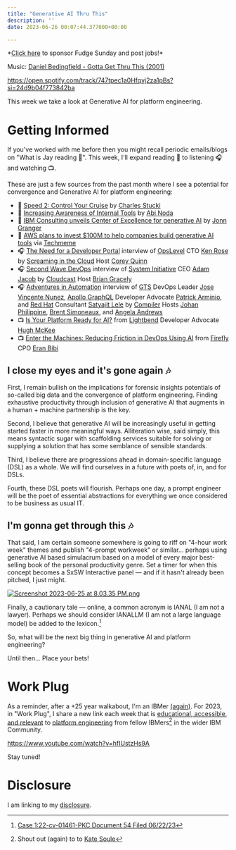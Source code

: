 ```yaml
---
title: "Generative AI Thru This"
description: ''
date: 2023-06-26 00:07:44.377000+00:00

---
```


\*[Click here](https://fudgesunday.pallet.com/hire?pallet=fudgesunday) to sponsor Fudge Sunday and post jobs!\*

Music: [Daniel Bedingfield - Gotta Get Thru This (2001)](https://www.youtube.com/watch?v=b4eMyOzD9UI)

https://open.spotify.com/track/747tpec1a0Hfqvj2za1pBs?si=24d9b04f773842ba

This week we take a look at Generative AI for platform engineering.

# Getting Informed

If you've worked with me before then you might recall periodic emails/blogs on "What is Jay reading 📖". This week, I'll expand reading 📖 to listening 🎧 and watching 📺.

These are just a few sources from the past month where I see a potential for convergence and Generative AI for platform engineering:

- 📖 [Speed 2: Control Your Cruise](https://www.linkedin.com/pulse/speed-2-control-your-cruise-charles-stucki/) by [Charles Stucki](https://www.linkedin.com/in/charles-stucki/)
- 📖 [Increasing Awareness of Internal Tools](https://newsletter.abinoda.com/p/increasing-awareness-of-internal-tools) by [Abi Noda](https://www.linkedin.com/in/abinoda/)
- 📖 [IBM Consulting unveils Center of Excellence for generative AI](https://www.ibm.com/blog/ibm-consulting-unveils-center-of-excellence-for-generative-ai/) by [Jonn Granger](https://www.linkedin.com/in/johngrangeribm/)
- 📖 [AWS plans to invest $100M to help companies build generative AI tools](https://www.techmeme.com/230622/p36#a230622p36) via [Techmeme](https://www.techmeme.com)
- 🎧 [The Need for a Developer Portal](https://www.lastweekinaws.com/podcast/screaming-in-the-cloud/opslevel-and-the-need-for-a-developer-portal-with-kenneth-rose/) interview of [OpsLevel](https://www.opslevel.com) CTO [Ken Rose](https://www.linkedin.com/in/klprose/) by [Screaming in the Cloud](https://www.lastweekinaws.com/podcast/screaming-in-the-cloud/) Host [Corey Quinn](https://www.linkedin.com/in/coquinn/)
- 🎧 [Second Wave DevOps](https://www.thecloudcast.net/2023/06/second-wave-devops.html) interview of [System Initiative](https://www.systeminit.com) CEO [Adam Jacob](https://www.linkedin.com/in/adamjacob/) by [Cloudcast](https://www.thecloudcast.net) Host [Brian Gracely](https://www.linkedin.com/in/briangracely/)
- 🎧 [Adventures in Automation](https://www.redhat.com/en/compiler-podcast/adventures-in-automation) interview of [GTS](https://gtsx.com) DevOps Leader [Jose Vincente Nunez](https://www.linkedin.com/in/josevnz/), [Apollo GraphQL](https://www.apollographql.com) Developer Advocate [Patrick Arminio](https://www.linkedin.com/in/patrickarminio/), and [Red Hat](https://redhat.com) Consultant [Satyajit Lele](https://www.linkedin.com/in/satyajit-l-95010050/) by [Compiler](https://www.redhat.com/en/compiler-podcast/) Hosts [Johan Philippine](https://www.linkedin.com/in/johan-philippine-04b36514/), [Brent Simoneaux](https://www.linkedin.com/in/bsimoneaux/), and [Angela Andrews](https://www.linkedin.com/in/angelawandrews/)
- 📺 [Is Your Platform Ready for AI?](https://www.youtube.com/watch?v=1Ipmw8emh5A) from [Lightbend](https://www.lightbend.com) Developer Advocate [Hugh McKee](https://www.linkedin.com/in/mckeehugh/)
- 📺 [Enter the Machines: Reducing Friction in DevOps Using AI](https://www.youtube.com/watch?v=vWMUtQmDL44) from [Firefly](https://www.gofirefly.io) CPO [Eran Bibi](https://www.linkedin.com/in/eran-bibi/)

## I close my eyes and it's gone again 🎶

First, I remain bullish on the implications for forensic insights potentials of so-called big data and the convergence of platform engineering. Finding exhaustive productivity through inclusion of generative AI that augments in a human + machine partnership is the key.

Second, I believe that generative AI will be increasingly useful in getting started faster in more meaningful ways. Alliteration wise, said simply, this means syntactic sugar with scaffolding services suitable for solving or supplying a solution that has some semblance of sensible standards.

Third, I believe there are progressions ahead in domain-specific language (DSL) as a whole. We will find ourselves in a future with poets of, in, and for DSLs.

Fourth, these DSL poets will flourish. Perhaps one day, a prompt engineer will be the poet of essential abstractions for everything we once considered to be business as usual IT.

## I'm gonna get through this 🎶

That said, I am certain someone somewhere is going to riff on "4-hour work week" themes and publish "4-prompt workweek" or similar... perhaps using generative AI based simulacrum based on a model of every major best-selling book of the personal productivity genre. Set a timer for when this concept becomes a SxSW Interactive panel — and if it hasn't already been pitched, I just might.

[![Screenshot 2023-06-25 at 8.03.35 PM.png](https://buttondown.imgix.net/images/70ba566e-95d8-4759-ad95-08ac5f2f554d.png?w=960&fit=max)](https://panelpicker.sxsw.com)

Finally, a cautionary tale — online, a common acronym is IANAL (I am not a lawyer). Perhaps we should consider IANALLM (I am not a large language model) be added to the lexicon.[^legal]

So, what will be the next big thing in generative AI and platform engineering?

Until then… Place your bets!

# Work Plug

As a reminder, after a +25 year walkabout, I'm an IBMer [(again)](https://jaycuthrell.com/about/). For 2023, in "Work Plug", I share a new link each week that is [educational, accessible, and relevant](https://www.youtube.com/watch?v=hfIUstzHs9A) to [platform engineering](https://www.ibm.com/consulting/platform-engineering-services) from fellow IBMers[^IBMer] in the wider IBM Community.

https://www.youtube.com/watch?v=hfIUstzHs9A

Stay tuned! 

# Disclosure

I am linking to my [disclosure](https://jaycuthrell.com/disclosure/).

[^legal]: [Case 1:22-cv-01461-PKC Document 54 Filed 06/22/23](https://www.courtlistener.com/docket/63107798/54/mata-v-avianca-inc/)
[^IBMer]: Shout out (again) to to [Kate Soule](https://www.linkedin.com/in/katesoule/) 